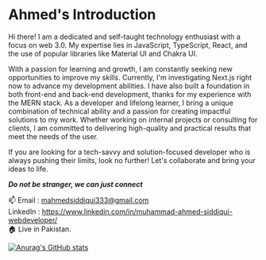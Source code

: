 # Ahmed's Introduction

Hi there! I am a dedicated and self-taught technology enthusiast with a focus on web 3.0. My expertise lies in JavaScript, TypeScript, React, and the use of popular libraries like Material UI and Chakra UI.

With a passion for learning and growth, I am constantly seeking new opportunities to improve my skills. Currently, I'm investigating Next.js right now to advance my development abilities. I have also built a foundation in both front-end and back-end development, thanks for my experience with the MERN stack.
As a developer and lifelong learner, I bring a unique combination of technical ability and a passion for creating impactful solutions to my work. Whether working on internal projects or consulting for clients, I am committed to delivering high-quality and practical results that meet the needs of the user.

If you are looking for a tech-savvy and solution-focused developer who is always pushing their limits, look no further! Let's collaborate and bring your ideas to life.

***Do not be stranger, we can just connect***

 📫  Email : mahmedsiddiqui333@gmail.com  
LinkedIn : https://www.linkedin.com/in/muhammad-ahmed-siddiqui-webdeveloper/  
:house: Live in Pakistan.

[![Anurag's GitHub stats](https://github-readme-stats.vercel.app/api?username=MAhmedSid&theme=merko)](https://github.com/anuraghazra/github-readme-stats)
